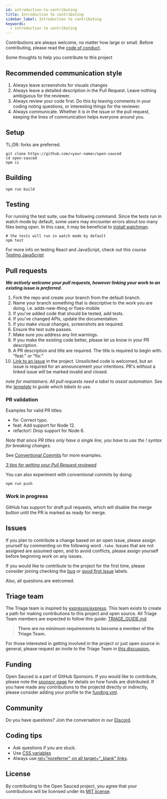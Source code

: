 ```yaml
---
id: introduction-to-contributing
title: Introduction to contributing
sidebar_label: Introduction to contributing
keywords:
  - introduction to contributing
---
```


Contributions are always welcome, no matter how large or small. Before contributing,
please read the [code of conduct](./code-of-conduct.md).

Some thoughts to help you contribute to this project

## Recommended communication style

1. Always leave screenshots for visuals changes
1. Always leave a detailed description in the Pull Request. Leave nothing ambiguous for the reviewer.
1. Always review your code first. Do this by leaving comments in your coding noting questions, or interesting things for the reviewer.
1. Always communicate. Whether it is in the issue or the pull request, keeping the lines of communication helps everyone around you.

## Setup

TL;DR: forks are preferred.

```shell
git clone https://github.com/<your-name>/open-sauced
cd open-sauced
npm ci
```

## Building

```shell
npm run build
```

## Testing

For running the test suite, use the following command. Since the tests run in watch mode by default, some users may encounter errors about too many files being open. In this case, it may be beneficial to [install watchman](https://facebook.github.io/watchman/docs/install.html).

```shell
# the tests will run in watch mode by default
npm test
```

For more info on testing React and JavaScript, check out this course [Testing JavaScript](https://testingjavascript.com/)

## Pull requests

**_We actively welcome your pull requests, however linking your work to an existing issue is preferred._**

1. Fork the repo and create your branch from the default branch.
1. Name your branch something that is descriptive to the work you are doing. i.e. adds-new-thing or fixes-mobile
1. If you've added code that should be tested, add tests.
1. If you've changed APIs, update the documentation.
1. If you make visual changes, screenshots are required.
1. Ensure the test suite passes.
1. Make sure you address any lint warnings.
1. If you make the existing code better, please let us know in your PR description.
1. A PR description and title are required. The title is required to begin with: "feat:" or "fix:"
1. [Link to an issue](https://help.github.com/en/github/writing-on-github/autolinked-references-and-urls) in the project. Unsolicited code is welcomed, but an issue is required for an announcement your intentions. PR's without a linked issue will be marked invalid and closed.

_note for maintainers: All pull requests need a label to assist automation. See the [template](https://github.com/open-sauced/open-sauced/blob/HEAD/.github/release-drafter.yml) to guide which labels to use._

### PR validation

Examples for valid PR titles:

- fix: Correct typo.
- feat: Add support for Node 12.
- refactor!: Drop support for Node 6.

_Note that since PR titles only have a single line, you have to use the ! syntax for breaking changes._

See [Conventional Commits](https://www.conventionalcommits.org/en/v1.0.0/) for more examples.

_[3 tips for getting your Pull Request reviewed](https://youtu.be/cuMeC-eZJJ4)_

You can also experiment with conventional commits by doing:

```shell
npm run push
```

### Work in progress

GitHub has support for draft pull requests, which will disable the merge button until the PR is marked as ready for merge.

## Issues

If you plan to contribute a change based on an open issue, please assign yourself by commenting on the following word `.take`. Issues that are not assigned are assumed open, and to avoid conflicts, please assign yourself before beginning work on any issues.

If you would like to contribute to the project for the first time, please consider joining checking the [bug](https://github.com/open-sauced/open-sauced/issues?q=is%3Aissue+is%3Aopen+label%3A%22%F0%9F%90%9B+bug%22) or [good first issue](https://github.com/open-sauced/open-sauced/issues?q=is%3Aissue+is%3Aopen+label%3A%22good+first+issue%22) labels.

Also, all questions are welcomed.

## Triage team

The Triage team is inspired by [expressjs/express](https://github.com/expressjs/express/blob/HEAD/Triager-Guide.md). This team exists to create a path for making contributions to this project and open source. All Triage Team members are expected to follow this guide: [TRIAGE_GUIDE.md](./triage-guide.md)

> **There are no minimum requirements to become a member of the Triage Team.**

For those interested in getting involved in the project or just open source in general, please request an invite to the Triage Team in [this discussion.](https://github.com/open-sauced/open-sauced/discussions/638)

## Funding

Open Sauced is a part of GitHub Sponsors. If you would like to contribute, please note the [sponsor page](https://github.com/sponsors/open-sauced) for details on how funds are distributed. If you have made any contributions to the projectd directly or indirectly, please consider adding your profile to the [funding.yml](https://github.com/open-sauced/open-sauced/blob/main/.github/funding.yml).

## Community

Do you have questions? Join the conversation in our [Discord](https://discord.gg/U2peSNf23P).

## Coding tips

- Ask questions if you are stuck.
- Use [CSS variables](https://github.com/open-sauced/open-sauced/blob/HEAD/src/styles/variables.js)
- Always use [rel="noreferrer" on all target="\_blank" links](https://web.dev/external-anchors-use-rel-noopener/).

## License

By contributing to the Open Sauced project, you agree that your contributions will be licensed
under its [MIT license](https://raw.githubusercontent.com/open-sauced/open-sauced/main/LICENSE).
